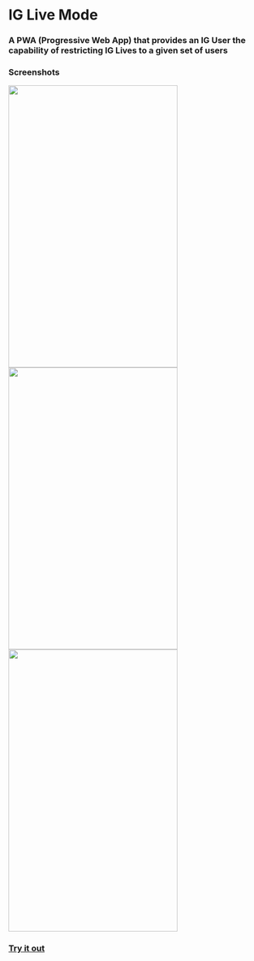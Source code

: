 # IG Live Mode

### A PWA (Progressive Web App) that provides an IG User the capability of restricting IG Lives to a given set of users

### Screenshots
<img src="https://imgur.com/xiGMg1w.png" width="333" height="556"/> <img src="https://imgur.com/89r9SOE.png" width="333" height="556"/> <img src="https://imgur.com/m8WD9MQ.png" width="333" height="556"/>

### <a href="https://perezjquim-ig-live-mode-pwa.herokuapp.com/index.html" target="_blank">Try it out</a>